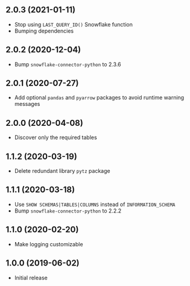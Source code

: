 2.0.3 (2021-01-11)
-------------------

- Stop using `LAST_QUERY_ID()` Snowflake function
- Bumping dependencies

2.0.2 (2020-12-04)
-------------------

- Bump `snowflake-connector-python` to 2.3.6

2.0.1 (2020-07-27)
-------------------

- Add optional `pandas` and `pyarrow` packages to avoid runtime warning messages

2.0.0 (2020-04-08)
-------------------

- Discover only the required tables

1.1.2 (2020-03-19)
-------------------

- Delete redundant library `pytz` package

1.1.1 (2020-03-18)
-------------------

- Use `SHOW SCHEMAS|TABLES|COLUMNS` instead of `INFORMATION_SCHEMA`
- Bump `snowflake-connector-python` to 2.2.2

1.1.0 (2020-02-20)
-------------------

- Make logging customizable

1.0.0 (2019-06-02)
-------------------

- Initial release
